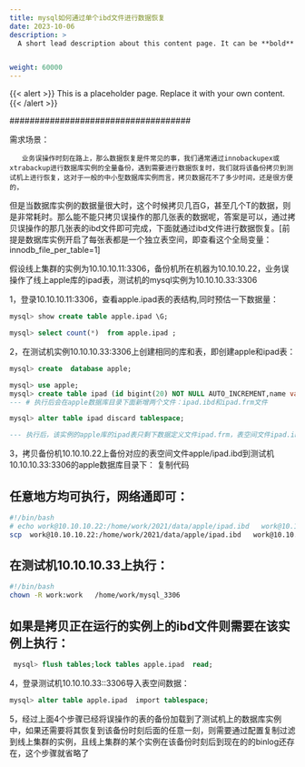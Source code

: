 ```yaml
---
title: mysql如何通过单个ibd文件进行数据恢复
date: 2023-10-06
description: >
  A short lead description about this content page. It can be **bold** or _italic_ and can be split over multiple paragraphs.


weight: 60000
---
```


{{< alert >}}
This is a placeholder page. Replace it with your own content.
{{< /alert >}}


####################################

需求场景：

       业务误操作时刻在路上，那么数据恢复是件常见的事，我们通常通过innobackupex或xtrabackup进行数据库实例的全量备份，遇到需要进行数据恢复时，我们就将该备份拷贝到测试机上进行恢复，这对于一般的中小型数据库实例而言，拷贝数据花不了多少时间，还是很方便的，

但是当数据库实例的数据量很大时，这个时候拷贝几百G，甚至几个T的数据，则是非常耗时。那么能不能只拷贝误操作的那几张表的数据呢，答案是可以，通过拷贝误操作的那几张表的ibd文件即可完成，下面就通过ibd文件进行数据恢复。[前提是数据库实例开启了每张表都是一个独立表空间，即查看这个全局变量：innodb_file_per_table=1]



假设线上集群的实例为10.10.10.11:3306，备份机所在机器为10.10.10.22，业务误操作了线上apple库的ipad表，测试机的mysql实例为10.10.10.33:3306



1，登录10.10.10.11:3306，查看apple.ipad表的表结构,同时预估一下数据量：
```sql
mysql> show create table apple.ipad \G;

mysql> select count(*)  from apple.ipad ;
```


2，在测试机实例10.10.10.33:3306上创建相同的库和表，即创建apple和ipad表：

```sql
mysql> create  database apple;

mysql> use apple;
mysql> create table ipad (id bigint(20) NOT NULL AUTO_INCREMENT,name varchar(255) NOT NULL,address varchar(255) NOT NULL,blob_name blob,PRIMARY KEY (id),KEY idx_name (name)) ENGINE=InnoDB AUTO_INCREMENT=6 DEFAULT CHARSET=utf8mb4;
--- # 执行后会在apple数据库目录下面新增两个文件：ipad.ibd和ipad.frm文件

mysql> alter table ipad discard tablespace;

--- 执行后，该实例的apple库的ipad表只剩下数据定义文件ipad.frm，表空间文件ipad.ibd已被删除
```






3，拷贝备份机10.10.10.22上备份对应的表空间文件apple/ipad.ibd到测试机10.10.10.33:3306的apple数据库目录下：
复制代码
## 任意地方均可执行，网络通即可：
```bash
#!/bin/bash
# echo work@10.10.10.22:/home/work/2021/data/apple/ipad.ibd   work@10.10.10.33:/home/work/mysql_3306/data/apple/
scp  work@10.10.10.22:/home/work/2021/data/apple/ipad.ibd   work@10.10.10.33:/home/work/mysql_3306/data/apple/
```
## 在测试机10.10.10.33上执行：

```bash
#!/bin/bash
chown -R work:work   /home/work/mysql_3306
```

## 如果是拷贝正在运行的实例上的ibd文件则需要在该实例上执行：
```sql
 mysql> flush tables;lock tables apple.ipad  read;
```





4，登录测试机10.10.10.33::3306导入表空间数据：
```sql
mysql> alter table apple.ipad  import tablespace;
```


 5，经过上面4个步骤已经将误操作的表的备份加载到了测试机上的数据库实例中，如果还需要将其恢复到该备份时刻后面的任意一刻，则需要通过配置复制过滤到线上集群的实例，且线上集群的某个实例在该备份时刻后到现在的的binlog还存在，这个步骤就省略了
